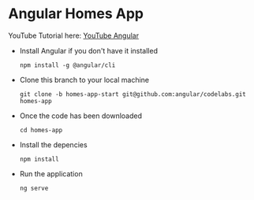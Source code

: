 # Angular Homes App
YouTube Tutorial here: [YouTube Angular](https://www.youtube.com/playlist?list=PL1w1q3fL4pmj9k1FrJ3Pe91EPub2_h4jF)

- Install Angular if you don't have it installed

  `npm install -g @angular/cli`

- Clone this branch to your local machine

  `git clone -b homes-app-start git@github.com:angular/codelabs.git homes-app`

- Once the code has been downloaded

  `cd homes-app`

- Install the depencies

  `npm install` 

- Run the application 

  `ng serve`